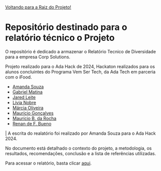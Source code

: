 [Voltando para a Raiz do Projeto!](https://github.com/ADA-Hack-Grupo-DD3/main-hackton)
# Repositório destinado para o relatório técnico o Projeto

O repositório é dedicado a armazenar o Relatório Tecnico de Diversidade para a empresa Corp Solutions.

Projeto realizado para o Ada Hack de 2024, Hackaton realizados para os alunos concluintes do Programa Vem Ser Tech, da Ada Tech em parceria com o iFood.

- [Amanda Souza](https://www.linkedin.com/in/amanda-rs/)
- [Gabriel Matina](https://www.linkedin.com/in/gabrielmatina/)
- [Jared Leite](https://www.linkedin.com/in/jared-f-leite-a8351a78/)
- [Lívia Nobre](https://www.linkedin.com/in/livia-nobre472/)
- [Márcia Oliveira](https://www.linkedin.com/in/marciaoliveira/)
- [Maurício Gonçalves](https://www.linkedin.com/in/mauricio-goncalves/)
- [Maurício B. da Rocha](https://www.linkedin.com/in/mauriciobenjamin700/)
- [Renan de F. Bueno](https://www.linkedin.com/in/renandefraga/)

| A escrita do realatório foi realizado por Amanda Souza para o Ada Hack 2024.

No documento está detalhado o contexto do projeto, a metodologia, os resultados, recomendações, conclusão e a lista de referências utilizadas.

Para acessar o relatório, basta clicar [aqui](https://github.com/ADA-Hack-Grupo-DD3/Documentacao/blob/main/relatorio_dd3.pdf).

